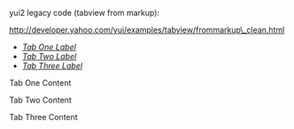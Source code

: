 yui2 legacy code (tabview from markup):

http://developer.yahoo.com/yui/examples/tabview/frommarkup\_clean.html

-   [*Tab One Label*](#tab1)
-   [*Tab Two Label*](#tab2)
-   [*Tab Three Label*](#tab3)

Tab One Content

Tab Two Content

Tab Three Content

